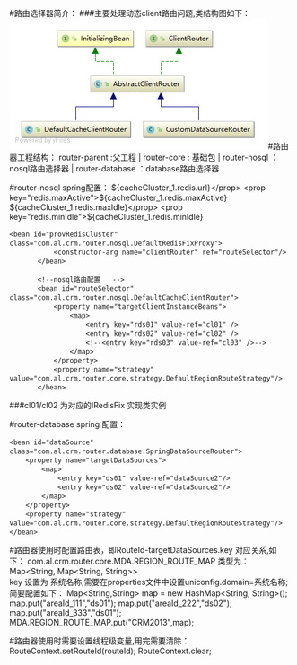 #路由选择器简介：
###主要处理动态client路由问题,类结构图如下：
     ![Image text](ClientRouter.png)
#路由器工程结构：
  router-parent :父工程
   |
   router-core : 基础包
        |
        router-nosql ：nosql路由选择器
        |
        router-database ：database路由选择器
        
#router-nosql spring配置：
     <bean id="cl01" class="com.al.crm.router.nosql.extend.RedisClusterCache">
        <constructor-arg>
            <props>
                <prop key="redis.url">${cacheCluster_1.redis.url}</prop>
                <prop key="redis.maxActive">${cacheCluster_1.redis.maxActive}</prop>
                <prop key="redis.maxIdle">${cacheCluster_1.redis.maxIdle}</prop>
                <prop key="redis.minIdle">${cacheCluster_1.redis.minIdle}</prop>
            </props>
        </constructor-arg>
     </bean>
      

    <bean id="provRedisCluster" class="com.al.crm.router.nosql.DefaultRedisFixProxy">
               <constructor-arg name="clientRouter" ref="routeSelector"/>
           </bean>
       
           <!--nosql路由配置   -->
           <bean id="routeSelector" class="com.al.crm.router.nosql.DefaultCacheClientRouter">
               <property name="targetClientInstanceBeans">
                   <map>
                       <entry key="rds01" value-ref="cl01" />
                       <entry key="rds02" value-ref="cl02" />
                       <!--<entry key="rds03" value-ref="cl03" />-->
                   </map>
               </property>
               <property name="strategy" value="com.al.crm.router.core.strategy.DefaultRegionRouteStrategy"/>
           </bean>
        
###cl01/cl02 为对应的IRedisFix 实现类实例

#router-database spring 配置：
    <bean id="dataSource2" class="com.mchange.v2.c3p0.ComboPooledDataSource"
        destroy-method="close">
        <property name="driverClass" value="${driverClass}"></property>
        <property name="jdbcUrl" value="${crmZCDatabase}"></property>
        <property name="user" value="${crmZCAppUser}"></property>
        <property name="password" value="${crmZCAppUserPwd}"></property>
        <property name="acquireIncrement" value="${acquireIncrement}"></property>
        <property name="maxIdleTime" value="${maxIdleTime}"></property>
        <property name="initialPoolSize" value="${initialPoolSize}"></property>
        <property name="maxPoolSize" value="${maxPoolSize}"></property>
        <property name="minPoolSize" value="${minPoolSize}"></property>
        <property name="maxStatements" value="${maxStatements}"></property>
        <property name="maxStatementsPerConnection" value="${maxStatementsPerConnection}"></property>
    </bean>    
    
	<bean id="dataSource" class="com.al.crm.router.database.SpringDataSourceRouter">
		<property name="targetDataSources">
			<map>
				<entry key="ds01" value-ref="dataSource2"/>
				<entry key="ds02" value-ref="dataSource2"/>
			</map>
		</property>
		<property name="strategy" value="com.al.crm.router.core.strategy.DefaultRegionRouteStrategy"/>
	</bean>
	
#路由器使用时配置路由表，即RouteId-targetDataSources.key 对应关系,如下：
    com.al.crm.router.core.MDA.REGION_ROUTE_MAP
    类型为：Map<String, Map<String, String>>	
    key 设置为 系统名称,需要在properties文件中设置uniconfig.domain=系统名称;
    简要配置如下：
            Map<String,String> map = new HashMap<String, String>();
            map.put("areaId_111","ds01");
            map.put("areaId_222","ds02");
            map.put("areaId_333","ds01");
            MDA.REGION_ROUTE_MAP.put("CRM2013",map);
	
#路由器使用时需要设置线程级变量,用完需要清除：
    RouteContext.setRouteId(routeId);
    RouteContext.clear;
    

